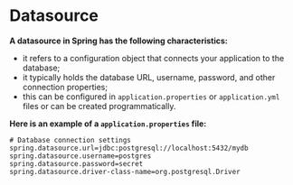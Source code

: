 # Datasource
**A datasource in Spring has the following characteristics:**
- it refers to a configuration object that connects your application to the database;
- it typically holds the database URL, username, password, and other connection properties;
- this can be configured in `application.properties` or `application.yml` files or can
be created programmatically.

**Here is an example of a `application.properties` file:**
```.properties
# Database connection settings
spring.datasource.url=jdbc:postgresql://localhost:5432/mydb
spring.datasource.username=postgres
spring.datasource.password=secret
spring.datasource.driver-class-name=org.postgresql.Driver
```